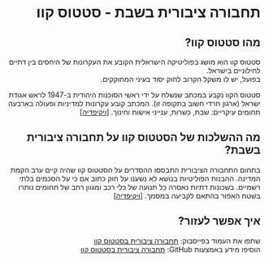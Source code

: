 <div dir="rtl">
<h1>תחבורה ציבורית בשבת - סטטוס קוו</h1>

<h2>מהו סטטוס קוו?</h2>
<p>סטטוס קוו הוא מושג בפוליטיקה הישראלית הקובע את העקרונות של היחסים בין דתיים לחילוניים בישראל.<br />
בפועל, יש לו משקל הקרוב לחוק יסוד בעיני המחוקקים.</p>

<p>סטטוס הקוו נקבע במכתב שנשלח על ידי ראשי הסוכנות היהודית ב-1947 לראש אגודת ישראל (ארגון חרדי חשוב בתקופה זו). המכתב קובע עקרונות למדיניות ופעולה בארבעה תחומים עיקריים: שבת, כשרות, ענייני אישות וחינוך. [<a href="https://he.wikipedia.org/wiki/סטטוס_קוו_(ישראל)#היסטוריה">ויקיפדיה</a>]</p>

<h2>מה ההשלכות של הסטטוס קוו על תחבורה ציבורית בשבת?</h2>
<p>בתחום התחבורה הציבורית התבססו ההסדרים על הסטטוס קוו שהיה קיים ערב הקמת המדינה. ההבנות הפוליטיות בנושא לא נשענו על חוק כתוב אם כי על הסכמים בלתי רשמיים. בשכונות דתיות נאסרה כל תנועה של כלי רכב ומגוון רחב של תחומים נותרו בשטח האפור בהתאם לקביעה במסמך. [<a href="https://he.wikipedia.org/wiki/הסטטוס_קוו_בישראל_בנושא_השבת#תחבורה_ציבורית">ויקיפדיה</a>]</p>

<h2>איך אפשר לעזור?</h2>
<p>שתפו את העמוד בפייסבוק: <a href="https://www.facebook.com/status.quo.il/">תחבורה ציבורית בסטטוס קוו</a><br />
הוסיפו מידע באמצעות GitHub: <a href="https://github.com/quo-il/quo-il">תחבורה ציבורית בסטטוס קוו</a></p>



